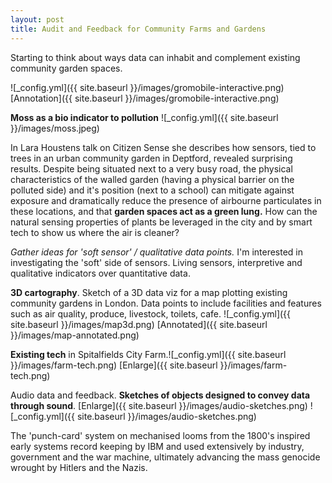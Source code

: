 ```yaml
---
layout: post
title: Audit and Feedback for Community Farms and Gardens
---
```


Starting to think about ways data can inhabit and complement existing community garden spaces.

![_config.yml]({{ site.baseurl }}/images/gromobile-interactive.png)
[Annotation]({{ site.baseurl }}/images/gromobile-interactive.png)

**Moss as a bio indicator to pollution** 
![_config.yml]({{ site.baseurl }}/images/moss.jpeg)

In Lara Houstens talk on Citizen Sense she describes how sensors, tied to trees in an urban community garden in Deptford, revealed surprising results. Despite being situated next to a very busy road, the physical characteristics of the walled garden (having a physical barrier on the polluted side) and it's position (next to a school) can mitigate against exposure and dramatically reduce the presence of airbourne particulates in these locations, and that **garden spaces act as a green lung.**  How can the natural sensing properties of plants be leveraged in the city and by smart tech to show us where the air is cleaner?

*Gather ideas for 'soft sensor' / qualitative data points.* I'm interested in investigating the 'soft' side of sensors. Living sensors, interpretive and qualitative indicators over quantitative data.

**3D cartography**. Sketch of a 3D data viz for a map plotting existing community gardens in London. Data points to include facilities and features such as air quality, produce, livestock, toilets, cafe.
![_config.yml]({{ site.baseurl }}/images/map3d.png)
[Annotated]({{ site.baseurl }}/images/map-annotated.png)

**Existing tech** in Spitalfields City Farm.![_config.yml]({{ site.baseurl }}/images/farm-tech.png)
[Enlarge]({{ site.baseurl }}/images/farm-tech.png)

Audio data and feedback. **Sketches of objects designed to convey data through sound**. [Enlarge]({{ site.baseurl }}/images/audio-sketches.png)
![_config.yml]({{ site.baseurl }}/images/audio-sketches.png)

The 'punch-card' system on mechanised looms from the 1800's inspired early systems record keeping by IBM and used extensively by industry, government and the war machine, ultimately advancing the mass genocide wrought by Hitlers and the Nazis.  









